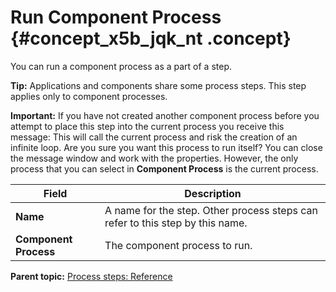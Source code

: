 # Run Component Process {#concept_x5b_jqk_nt .concept}

You can run a component process as a part of a step.

**Tip:** Applications and components share some process steps. This step applies only to component processes.

**Important:** If you have not created another component process before you attempt to place this step into the current process you receive this message: This will call the current process and risk the creation of an infinite loop. Are you sure you want this process to run itself? You can close the message window and work with the properties. However, the only process that you can select in **Component Process** is the current process.

|Field|Description|
|-----|-----------|
|**Name**|A name for the step. Other process steps can refer to this step by this name.|
|**Component Process**|The component process to run.|

**Parent topic:** [Process steps: Reference](../topics/app_processSteps.md)

